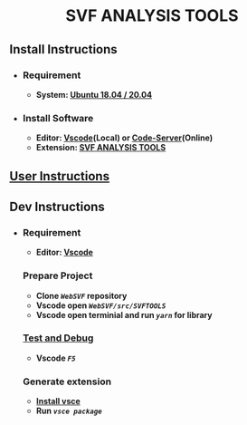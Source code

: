 # **<p align="center">SVF ANALYSIS TOOLS</p>**

<!-- <p align="center">
<img src='https://github.com/codemapweb/codemap_extension/blob/master/images/logo.png?raw=true' width='480'/>
</p>

**<p align="center">Program Analysis tool for bug detection. It is a vscode extension which can be installed into Vscode 1.43.0 at least.</p>**

**<p align="center">After the program is compiled by analysis, it is used to display the analysis node information.</p>**

## **<p align="center">Architecture Overview</p>**

<p align="center">
<img src='https://github.com/codemapweb/codemap_extension/blob/master/images/codemap_flowchart.png?raw=true' width='720'/>
</p> -->

## **Install Instructions**

-   ### **Requirement**

    -   **System: [Ubuntu 18.04 / 20.04](https://releases.ubuntu.com/20.04/)**

-   ### **Install Software**

    -   **Editor: [Vscode](https://code.visualstudio.com/)(Local) or [Code-Server](https://github.com/cdr/code-server)(Online)**
    -   **Extension: [SVF ANALYSIS TOOLS](https://marketplace.visualstudio.com/items?itemName=TianyangGuan.svftools)**

## **[User Instructions](https://github.com/SVF-tools/WebSVF/blob/master/src/SVFTOOLS/README.md#user-instructions)**

## **Dev Instructions**

-   ### **Requirement**

    -   **Editor: [Vscode](https://code.visualstudio.com/)**

    ### **Prepare Project**

    -   **Clone _`WebSVF`_ repository**
    -   **Vscode open _`WebSVF/src/SVFTOOLS`_**
    -   **Vscode open terminial and run _`yarn`_ for library**

    ### **[Test and Debug](https://github.com/SVF-tools/WebSVF/blob/master/src/SVFTOOLS/vsc-extension-quickstart.md)**

    -   **Vscode _`F5`_**

    ### **Generate extension**

    -   **[Install vsce](https://code.visualstudio.com/api/working-with-extensions/publishing-extension)**
    -   **Run _`vsce package`_**

